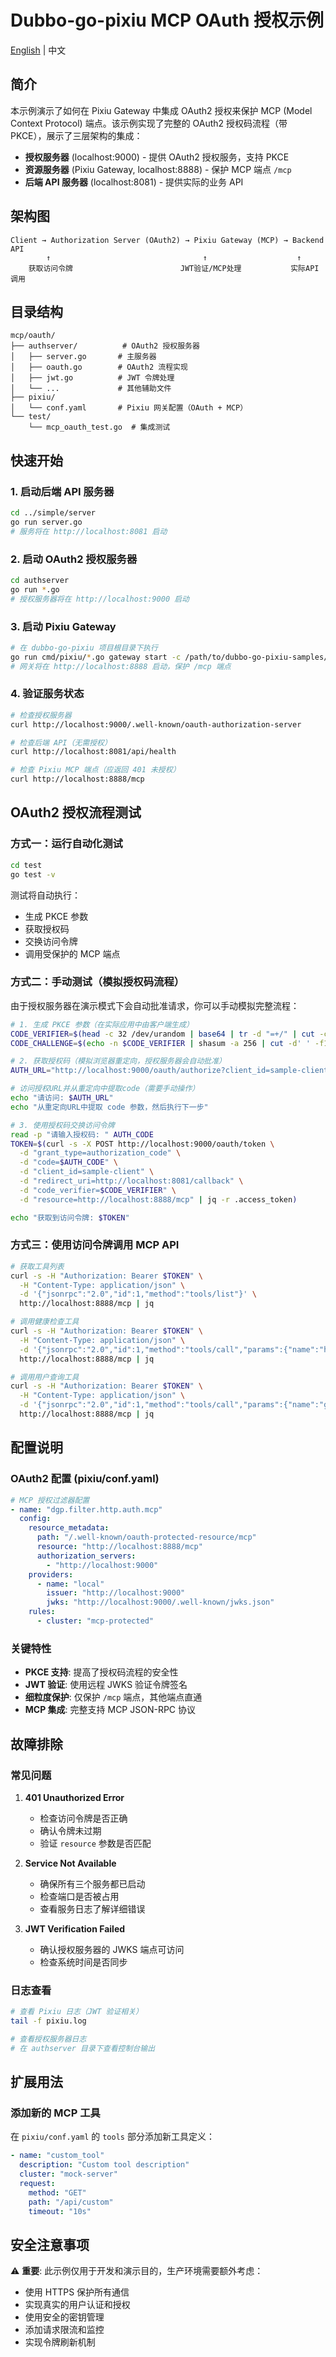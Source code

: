 # Dubbo-go-pixiu MCP OAuth 授权示例

[English](./README.md) | 中文

## 简介

本示例演示了如何在 Pixiu Gateway 中集成 OAuth2 授权来保护 MCP (Model Context Protocol) 端点。该示例实现了完整的 OAuth2 授权码流程（带 PKCE），展示了三层架构的集成：

- **授权服务器** (localhost:9000) - 提供 OAuth2 授权服务，支持 PKCE
- **资源服务器** (Pixiu Gateway, localhost:8888) - 保护 MCP 端点 `/mcp`
- **后端 API 服务器** (localhost:8081) - 提供实际的业务 API

## 架构图

```
Client → Authorization Server (OAuth2) → Pixiu Gateway (MCP) → Backend API
        ↑                                  ↑                    ↑
    获取访问令牌                        JWT验证/MCP处理           实际API调用
```

## 目录结构

```
mcp/oauth/
├── authserver/          # OAuth2 授权服务器
│   ├── server.go       # 主服务器
│   ├── oauth.go        # OAuth2 流程实现
│   ├── jwt.go          # JWT 令牌处理
│   └── ...             # 其他辅助文件
├── pixiu/
│   └── conf.yaml       # Pixiu 网关配置（OAuth + MCP）
└── test/
    └── mcp_oauth_test.go  # 集成测试
```

## 快速开始

### 1. 启动后端 API 服务器

```bash
cd ../simple/server
go run server.go
# 服务将在 http://localhost:8081 启动
```

### 2. 启动 OAuth2 授权服务器

```bash
cd authserver
go run *.go
# 授权服务器将在 http://localhost:9000 启动
```

### 3. 启动 Pixiu Gateway

```bash
# 在 dubbo-go-pixiu 项目根目录下执行
go run cmd/pixiu/*.go gateway start -c /path/to/dubbo-go-pixiu-samples/mcp/oauth/pixiu/conf.yaml
# 网关将在 http://localhost:8888 启动，保护 /mcp 端点
```

### 4. 验证服务状态

```bash
# 检查授权服务器
curl http://localhost:9000/.well-known/oauth-authorization-server

# 检查后端 API（无需授权）
curl http://localhost:8081/api/health

# 检查 Pixiu MCP 端点（应返回 401 未授权）
curl http://localhost:8888/mcp
```

## OAuth2 授权流程测试

### 方式一：运行自动化测试

```bash
cd test
go test -v
```

测试将自动执行：
- 生成 PKCE 参数
- 获取授权码
- 交换访问令牌  
- 调用受保护的 MCP 端点

### 方式二：手动测试（模拟授权码流程）

由于授权服务器在演示模式下会自动批准请求，你可以手动模拟完整流程：

```bash
# 1. 生成 PKCE 参数（在实际应用中由客户端生成）
CODE_VERIFIER=$(head -c 32 /dev/urandom | base64 | tr -d "=+/" | cut -c1-43)
CODE_CHALLENGE=$(echo -n $CODE_VERIFIER | shasum -a 256 | cut -d' ' -f1 | xxd -r -p | base64 | tr -d "=+/")

# 2. 获取授权码（模拟浏览器重定向，授权服务器会自动批准）
AUTH_URL="http://localhost:9000/oauth/authorize?client_id=sample-client&redirect_uri=http://localhost:8081/callback&response_type=code&code_challenge=$CODE_CHALLENGE&code_challenge_method=S256&resource=http://localhost:8888/mcp"

# 访问授权URL并从重定向中提取code（需要手动操作）
echo "请访问: $AUTH_URL"
echo "从重定向URL中提取 code 参数，然后执行下一步"

# 3. 使用授权码交换访问令牌
read -p "请输入授权码: " AUTH_CODE
TOKEN=$(curl -s -X POST http://localhost:9000/oauth/token \
  -d "grant_type=authorization_code" \
  -d "code=$AUTH_CODE" \
  -d "client_id=sample-client" \
  -d "redirect_uri=http://localhost:8081/callback" \
  -d "code_verifier=$CODE_VERIFIER" \
  -d "resource=http://localhost:8888/mcp" | jq -r .access_token)

echo "获取到访问令牌: $TOKEN"
```

### 方式三：使用访问令牌调用 MCP API

```bash
# 获取工具列表
curl -s -H "Authorization: Bearer $TOKEN" \
  -H "Content-Type: application/json" \
  -d '{"jsonrpc":"2.0","id":1,"method":"tools/list"}' \
  http://localhost:8888/mcp | jq

# 调用健康检查工具
curl -s -H "Authorization: Bearer $TOKEN" \
  -H "Content-Type: application/json" \
  -d '{"jsonrpc":"2.0","id":1,"method":"tools/call","params":{"name":"health_check","arguments":{}}}' \
  http://localhost:8888/mcp | jq

# 调用用户查询工具
curl -s -H "Authorization: Bearer $TOKEN" \
  -H "Content-Type: application/json" \
  -d '{"jsonrpc":"2.0","id":1,"method":"tools/call","params":{"name":"get_user","arguments":{"id":1,"include_profile":true}}}' \
  http://localhost:8888/mcp | jq
```

## 配置说明

### OAuth2 配置 (pixiu/conf.yaml)

```yaml
# MCP 授权过滤器配置
- name: "dgp.filter.http.auth.mcp"
  config:
    resource_metadata:
      path: "/.well-known/oauth-protected-resource/mcp"
      resource: "http://localhost:8888/mcp"
      authorization_servers:
        - "http://localhost:9000"
    providers:
      - name: "local"
        issuer: "http://localhost:9000"
        jwks: "http://localhost:9000/.well-known/jwks.json"
    rules:
      - cluster: "mcp-protected"
```

### 关键特性

- **PKCE 支持**: 提高了授权码流程的安全性
- **JWT 验证**: 使用远程 JWKS 验证令牌签名
- **细粒度保护**: 仅保护 `/mcp` 端点，其他端点直通
- **MCP 集成**: 完整支持 MCP JSON-RPC 协议

## 故障排除

### 常见问题

1. **401 Unauthorized Error**
   - 检查访问令牌是否正确
   - 确认令牌未过期
   - 验证 `resource` 参数是否匹配

2. **Service Not Available**
   - 确保所有三个服务都已启动
   - 检查端口是否被占用
   - 查看服务日志了解详细错误

3. **JWT Verification Failed**
   - 确认授权服务器的 JWKS 端点可访问
   - 检查系统时间是否同步

### 日志查看

```bash
# 查看 Pixiu 日志（JWT 验证相关）
tail -f pixiu.log

# 查看授权服务器日志
# 在 authserver 目录下查看控制台输出
```

## 扩展用法

### 添加新的 MCP 工具

在 `pixiu/conf.yaml` 的 `tools` 部分添加新工具定义：

```yaml
- name: "custom_tool"
  description: "Custom tool description"
  cluster: "mock-server"
  request:
    method: "GET"
    path: "/api/custom"
    timeout: "10s"
```

## 安全注意事项

⚠️ **重要**: 此示例仅用于开发和演示目的，生产环境需要额外考虑：

- 使用 HTTPS 保护所有通信
- 实现真实的用户认证和授权
- 使用安全的密钥管理
- 添加请求限流和监控
- 实现令牌刷新机制
